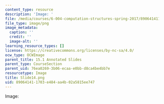 ```yaml
---
content_type: resource
description: 'Image: '
file: /media/courses/6-004-computation-structures-spring-2017/890641411703e484aa4b02a5815ee747_Slide14.png
file_type: image/png
image_metadata:
  caption: ''
  credit: ''
  image-alt: ''
learning_resource_types: []
license: https://creativecommons.org/licenses/by-nc-sa/4.0/
ocw_type: OCWImage
parent_title: 15.1 Annotated Slides
parent_type: CourseSection
parent_uid: 76ea0269-3b06-ecaa-e0bb-d8ca4be4bb7e
resourcetype: Image
title: Slide14.png
uid: 89064141-1703-e484-aa4b-02a5815ee747
---
```

Image: 